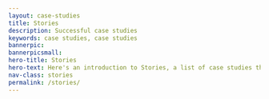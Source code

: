 ```yaml
---
layout: case-studies
title: Stories
description: Successful case studies
keywords: case studies, case studies
bannerpic:
bannerpicsmall:
hero-title: Stories
hero-text: Here's an introduction to Stories, a list of case studies that can be filtered by category
nav-class: stories
permalink: /stories/
---
```

